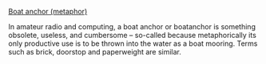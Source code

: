 [Boat anchor (metaphor)](https://en.wikipedia.org/wiki/Boat_anchor_(metaphor))

In amateur radio and computing, a boat anchor or boatanchor is something obsolete, useless, and cumbersome – so-called because metaphorically its only productive use is to be thrown into the water as a boat mooring. Terms such as brick, doorstop and paperweight are similar.

